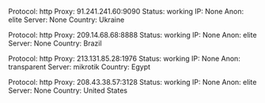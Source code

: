 Protocol: http
Proxy: 91.241.241.60:9090
Status: working
IP: None
Anon: elite
Server: None
Country: Ukraine

Protocol: http
Proxy: 209.14.68.68:8888
Status: working
IP: None
Anon: elite
Server: None
Country: Brazil

Protocol: http
Proxy: 213.131.85.28:1976
Status: working
IP: None
Anon: transparent
Server: mikrotik
Country: Egypt

Protocol: http
Proxy: 208.43.38.57:3128
Status: working
IP: None
Anon: elite
Server: None
Country: United States

